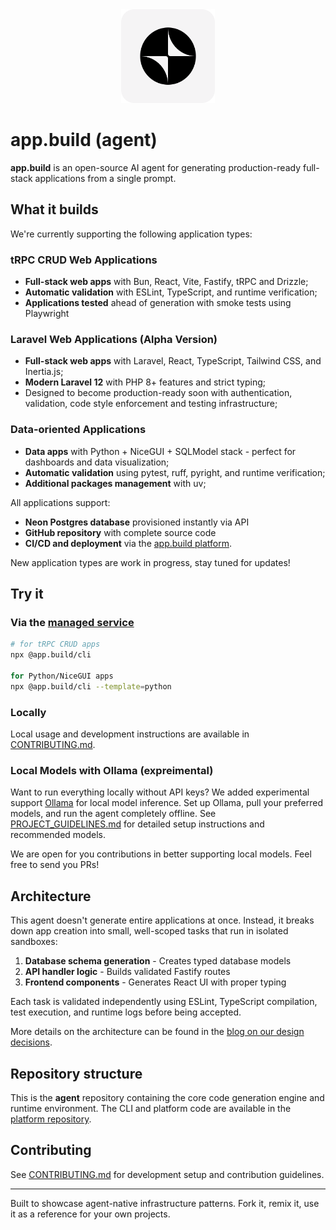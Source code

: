 <div align="center">
  <img src="logo.png" alt="app.build logo" width="150">
</div>

# app.build (agent)

**app.build** is an open-source AI agent for generating production-ready full-stack applications from a single prompt.

## What it builds

We're currently supporting the following application types:

### tRPC CRUD Web Applications

- **Full-stack web apps** with Bun, React, Vite, Fastify, tRPC and Drizzle;
- **Automatic validation** with ESLint, TypeScript, and runtime verification;
- **Applications tested** ahead of generation with smoke tests using Playwright

### Laravel Web Applications (Alpha Version)

- **Full-stack web apps** with Laravel, React, TypeScript, Tailwind CSS, and Inertia.js;
- **Modern Laravel 12** with PHP 8+ features and strict typing;
- Designed to become production-ready soon with authentication, validation, code style enforcement and testing infrastructure;

### Data-oriented Applications

- **Data apps** with Python + NiceGUI + SQLModel stack - perfect for dashboards and data visualization;
- **Automatic validation** using pytest, ruff, pyright, and runtime verification;
- **Additional packages management** with uv;

All applications support:
- **Neon Postgres database** provisioned instantly via API
- **GitHub repository** with complete source code
- **CI/CD and deployment** via the [app.build platform](https://github.com/appdotbuild/platform).

New application types are work in progress, stay tuned for updates!

## Try it

### Via the [managed service](https://app.build)

```bash
# for tRPC CRUD apps
npx @app.build/cli

for Python/NiceGUI apps
npx @app.build/cli --template=python
```

### Locally
Local usage and development instructions are available in [CONTRIBUTING.md](CONTRIBUTING.md).

### Local Models with Ollama (expreimental)

Want to run everything locally without API keys? We  added experimental support [Ollama](https://ollama.ai) for local model inference. Set up Ollama, pull your preferred models, and run the agent completely offline. See [PROJECT_GUIDELINES.md](PROJECT_GUIDELINES.md) for detailed setup instructions and recommended models.

We are open for you contributions in better supporting local models. Feel free to send you PRs!

## Architecture

This agent doesn't generate entire applications at once. Instead, it breaks down app creation into small, well-scoped tasks that run in isolated sandboxes:

1. **Database schema generation** - Creates typed database models
2. **API handler logic** - Builds validated Fastify routes
3. **Frontend components** - Generates React UI with proper typing

Each task is validated independently using ESLint, TypeScript compilation, test execution, and runtime logs before being accepted.

More details on the architecture can be found in the [blog on our design decisions](https://www.app.build/blog/design-decisions).

## Repository structure

This is the **agent** repository containing the core code generation engine and runtime environment. The CLI and platform code are available in the [platform repository](https://github.com/appdotbuild/platform).

## Contributing

See [CONTRIBUTING.md](CONTRIBUTING.md) for development setup and contribution guidelines.

---

Built to showcase agent-native infrastructure patterns. Fork it, remix it, use it as a reference for your own projects.
